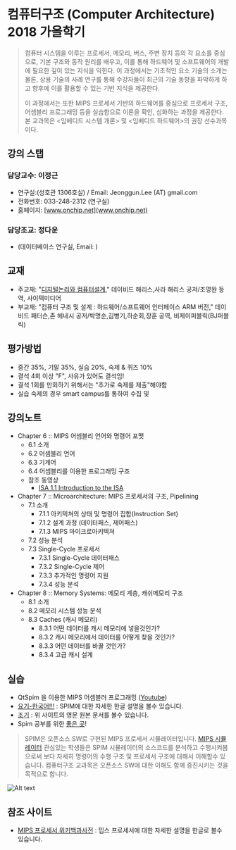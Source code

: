 # 컴퓨터구조 (Computer Architecture) 2018 가을학기

>컴퓨터 시스템을 이루는 프로세서, 메모리, 버스, 주변 장치 등의 각 요소를 중심으로, 기본 구조와 동작 원리를 배우고, 이를 통해 하드웨어 및 소프트웨어의 개발에 필요한 깊이 있는 지식을 익힌다. 이 과정에서는 기초적인 요소 기술의 소개는 물론, 상용 기술의 사례 연구를 통해 수강자들이 최근의 기술 동향을 파악하게 하고 향후에 이를 활용할 수 있는 기반 지식을 제공한다.
>
> 이 과정에서는 또한 MIPS 프로세서 기반의 하드웨어를 중심으로 프로세서 구조, 어셈블리 프로그래밍 등을 실습함으로 이론을 확인, 심화하는 과정을 제공한다. 본 교과목은 <임베디드 시스템 개론> 및 <임베디드 하드웨어>의 권장 선수과목이다.

## 강의 스탭
### 담당교수: 이정근
   - 연구실:(성호관 1306호실) / Email: Jeonggun.Lee (AT) gmail.com
   - 전화번호: 033-248-2312 (연구실)
   - 홈페이지: [www.onchip.net](www.onchip.net)
   
### 담당조교: 정다운
   - (데이터베이스 연구실, Email:  )
   
## 교재
   - 주교재: "[디지털논리와 컴퓨터설계](http://www.yes24.com/24/goods/3311366)," 데이비드 해리스,사라 해리스 공저/조영완 등역, 사이텍미디어
   - 부교재: "컴퓨터 구조 및 설계 : 하드웨어/소프트웨어 인터페이스 ARM 버전," 데이비드 패터슨,존 헤네시 공저/박명순,김병기,하순회,장훈 공역, 비제이퍼블릭(BJ퍼블릭)   
   
## 평가방법
   - 중간 35%, 기말 35%, 실습 20%, 숙제 & 퀴즈 10%
   - 결석 4회 이상 "F", 사유가 있어도 결석임!
   - 결석 1회를 만회하기 위해서는 "추가로 숙제를 제출"해야함
   - 실습 숙제의 경우 smart campus를 통하여 수집 및 

## 강의노트
   - Chapter 6 :: MIPS 어셈블리 언어와 명령어 포맷
      - 6.1 소개
      - 6.2 어셈블리 언어
      - 6.3 기계어
      - 6.4 어셈블리를 이용한 프로그래밍 구조
      - 참조 동영상
          - [ISA 1.1 Introduction to the ISA](https://www.youtube.com/watch?v=PlavjNH_RRU)
   - Chapter 7 :: Microarchitecture: MIPS 프로세서의 구조, Pipelining
      - 7.1 소개
         - 7.1.1 아키텍쳐의 상태 및 명령어 집합(Instruction Set)
         - 7.1.2 설계 과정 (데이터패스, 제어패스)
         - 7.1.3 MIPS 마이크로아키텍쳐
      - 7.2 성능 분석
      - 7.3 Single-Cycle 프로세서
         - 7.3.1 Single-Cycle 데이터패스
         - 7.3.2 Single-Cycle 제어
         - 7.3.3 추가적인 명령어 지원
         - 7.3.4 성능 분석
   - Chapter 8 :: Memory Systems: 메모리 계층, 캐쉬메모리 구조
      - 8.1 소개
      - 8.2 메모리 시스템 성능 분석
      - 8.3 Caches (캐시 메모리)
         - 8.3.1 어떤 데이터를 캐시 메모리에 넣을것인가?
         - 8.3.2 캐시 메모리에서 데이터를 어떻게 찾을 것인가?
         - 8.3.3 어떤 데이터를 바꿀 것인가?
         - 8.3.4 고급 캐시 설계

## 실습
   - QtSpim 을 이용한 MIPS 어셈블러 프로그래밍 ([Youtube](https://www.youtube.com/results?search_query=Qtsim+PCSIM+MIPS))
   - [요기-한국어!!!](https://www.joinc.co.kr/w/Site/Assembly/Documents/Spim) : SPIM에 대한 자세한 한글 설명을 볼수 있습니다.
   - [조기](http://chortle.ccsu.edu/AssemblyTutorial/index.html) : 위 사이트의 영문 원본 문서를 볼수 있습니다.
   - Spim 공부를 위한 [좋은 곳](http://www.cs.ccsu.edu/~markov/ccsu_courses/254syllabus.html)!
   
   > SPIM은 오픈소스 SW로 구현된 MIPS 프로세서 시뮬레이터입니다. [MIPS 시뮬레이터](http://spimsimulator.sourceforge.net/)
   > 관심있는 학생들은 SPIM 시뮬레이터의 소스코드를 분석하고 수행시켜봄으로써 보다 자세히 명령어의 수행 구조 및 프로세서 구조에 대해서 이해할수 있습니다.
   > 컴퓨터구조 교과목은 오픈소스 SW에 대한 이해도 함께 증진시키는 것을 목적으로 합니다.
   
   ![Alt text](https://github.com/jeonggunlee/Computer_Arch_2018_Fall/blob/master/img/openss.png "오픈소스교과목")

## 참조 사이트
   - [MIPS 프로세서 위키백과사전](https://ko.wikipedia.org/wiki/MIPS_%EC%95%84%ED%82%A4%ED%85%8D%EC%B2%98) : 밉스 프로세서에 대한 자세한 설명을 한글로 볼수 있습니다.

   
   
   

